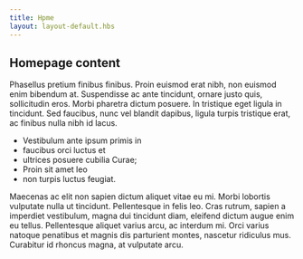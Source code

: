 ```yaml
---
title: Hpme
layout: layout-default.hbs
---
```

## Homepage content

Phasellus pretium finibus finibus. Proin euismod erat nibh, non euismod enim bibendum at. Suspendisse ac ante tincidunt, ornare justo quis, sollicitudin eros. Morbi pharetra dictum posuere. In tristique eget ligula in tincidunt. Sed faucibus, nunc vel blandit dapibus, ligula turpis tristique erat, ac finibus nulla nibh id lacus. 

- Vestibulum ante ipsum primis in 
- faucibus orci luctus et
- ultrices posuere cubilia Curae; 
- Proin sit amet leo
- non turpis luctus feugiat. 

Maecenas ac elit non sapien dictum aliquet vitae eu mi. Morbi lobortis vulputate nulla ut tincidunt. Pellentesque in felis leo. Cras rutrum, sapien a imperdiet vestibulum, magna dui tincidunt diam, eleifend dictum augue enim eu tellus. Pellentesque aliquet varius arcu, ac interdum mi. Orci varius natoque penatibus et magnis dis parturient montes, nascetur ridiculus mus. Curabitur id rhoncus magna, at vulputate arcu.